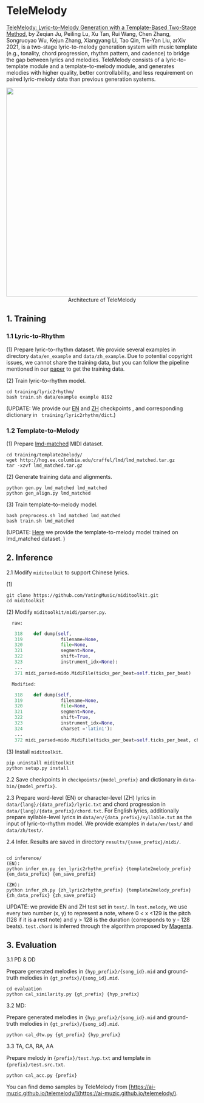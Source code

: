 # TeleMelody

[TeleMelody: Lyric-to-Melody Generation with a Template-Based Two-Stage Method](https://arxiv.org/pdf/2109.09617.pdf), by Zeqian Ju, Peiling Lu, Xu Tan, Rui Wang, Chen Zhang, Songruoyao Wu, Kejun Zhang, Xiangyang Li, Tao Qin, Tie-Yan Liu, arXiv 2021, is a two-stage lyric-to-melody generation system with music template (e.g., tonality, chord progression, rhythm pattern, and cadence) to bridge the gap between lyrics and melodies. TeleMelody consists of a lyric-to-template module and a template-to-melody module, and generates melodies with higher quality, better controllability, and less requirement on paired lyric-melody data than previous generation systems.


<p align="center"><img src="../img/TeleMelody.PNG" width="550"><br/> Architecture of TeleMelody </p>

## 1. Training

### 1.1 Lyric-to-Rhythm

(1) Prepare lyric-to-rhythm dataset. We provide several examples in directory `data/en_example` and `data/zh_example`. Due to potential copyright issues, we cannot share the training data, but you can follow the pipeline mentioned in our [paper](https://arxiv.org/pdf/2109.09617.pdf) to get the training data.  

(2) Train lyric-to-rhythm model.

   ```shell
   cd training/lyric2rhythm/
   bash train.sh data/example example 8192
   ```

(UPDATE: We provide our [EN](https://msramldl.blob.core.windows.net/modelrelease/lyric2rhythm_en_best.pt) and [ZH](https://msramldl.blob.core.windows.net/modelrelease/lyric2rhythm_zh_best.pt) checkpoints , and corresponding dictionary in ` training/lyric2rhythm/dict`.)

### 1.2 Template-to-Melody

(1) Prepare [lmd-matched](https://colinraffel.com/projects/lmd/) MIDI dataset.

   ```shell
   cd training/template2melody/
   wget http://hog.ee.columbia.edu/craffel/lmd/lmd_matched.tar.gz
   tar -xzvf lmd_matched.tar.gz
   ```

(2) Generate training data and alignments.

   ```shell
   python gen.py lmd_matched lmd_matched
   python gen_align.py lmd_matched
   ```

(3) Train template-to-melody model.

   ```shell
   bash preprocess.sh lmd_matched lmd_matched
   bash train.sh lmd_matched
   ```

(UPDATE: [Here](https://msramldl.blob.core.windows.net/modelrelease/template2melody_best.pt) we provide the template-to-melody model trained on lmd_matched dataset. )

## 2. Inference

2.1 Modify `miditoolkit` to support Chinese lyrics.

   (1) 
   ```shell
   git clone https://github.com/YatingMusic/miditoolkit.git
   cd miditoolkit
   ```

   (2) Modify `miditoolkit/midi/parser.py`.

      raw:

   ```python
      318    def dump(self,
      319              filename=None,
      320              file=None,
      321              segment=None,
      322              shift=True,
      323              instrument_idx=None):
      ...
      371 midi_parsed=mido.MidiFile(ticks_per_beat=self.ticks_per_beat)
   ```

      Modified:

   ```python
      318    def dump(self,
      319              filename=None,
      320              file=None,
      321              segment=None,
      322              shift=True,
      323              instrument_idx=None,
      324              charset ='latin1'):
      ...
      372 midi_parsed=mido.MidiFile(ticks_per_beat=self.ticks_per_beat, charset=charset)
   ```

   (3) Install `miditoolkit`.

   ```shell
   pip uninstall miditoolkit
   python setup.py install
   ```

2.2 Save checkpoints in `checkpoints/{model_prefix}` and dictionary in `data-bin/{model_prefix}`.

2.3 Prepare word-level (EN) or character-level (ZH) lyrics in `data/{lang}/{data_prefix}/lyric.txt` and chord progression in `data/{lang}/{data_prefix}/chord.txt`. For English lyrics, additionally prepare syllable-level lyrics in `data/en/{data_prefix}/syllable.txt` as the input of lyric-to-rhythm model. We provide examples in `data/en/test/` and `data/zh/test/`.

2.4 Infer. Results are saved in directory `results/{save_prefix}/midi/`.

   ```shell
   
   cd inference/
   (EN):
   python infer_en.py {en_lyric2rhythm_prefix} {template2melody_prefix} {en_data_prefix} {en_save_prefix}

   (ZH):
   python infer_zh.py {zh_lyric2rhythm_prefix} {template2melody_prefix} {zh_data_prefix} {zh_save_prefix}
   ```

UPDATE: we provide EN and ZH test set in ``test/``.  In ``test.melody``, we use every two number (x, y) to represent a note, where 0 < x  <129 is the pitch (128 if it is a rest note) and  y > 128 is the duration (corresponds to y - 128 beats).  ``test.chord`` is inferred through the algorithm proposed by [Magenta](https://github.com/magenta/note-seq/blob/master/note_seq/chord_inference.py).    

## 3. Evaluation

3.1 PD & DD 

  Prepare generated melodies in ``{hyp_prefix}/{song_id}.mid`` and ground-truth melodies in ``{gt_prefix}/{song_id}.mid``.

  ```shell
  cd evaluation
  python cal_similarity.py {gt_prefix} {hyp_prefix}
  ```

3.2 MD:

  Prepare generated melodies in ``{hyp_prefix}/{song_id}.mid`` and ground-truth melodies in ``{gt_prefix}/{song_id}.mid``.

  ```shell
  python cal_dtw.py {gt_prefix} {hyp_prefix}
  ```

3.3 TA, CA, RA, AA

  Prepare melody in `{prefix}/test.hyp.txt` and template in `{prefix}/test.src.txt`.

  ```shell
  python cal_acc.py {prefix}
  ```



You can find demo samples by TeleMelody from [https://ai-muzic.github.io/telemelody/](https://ai-muzic.github.io/telemelody/).
